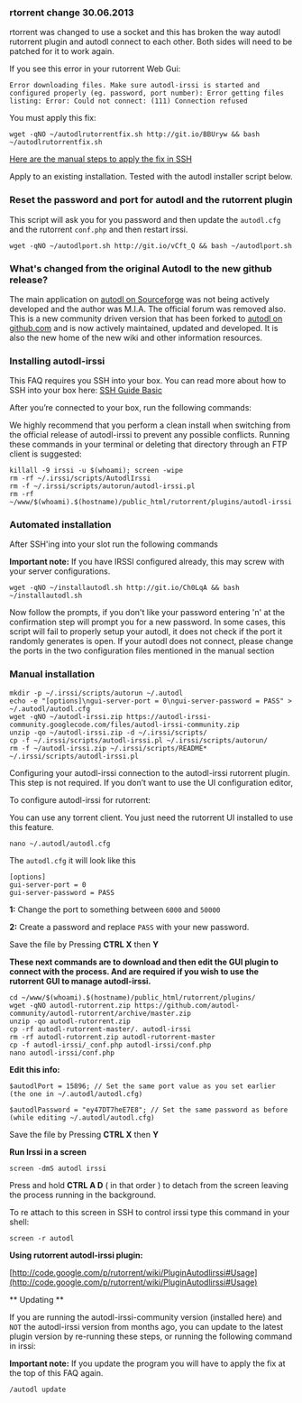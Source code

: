 
### rtorrent change 30.06.2013

rtorrent was changed to use a socket and this has broken the way autodl rutorrent plugin and autodl connect to each other. Both sides will need to be patched for it to work again.

If you see this error in your rutorrent Web Gui:

~~~
Error downloading files. Make sure autodl-irssi is started and configured properly (eg. password, port number): Error getting files listing: Error: Could not connect: (111) Connection refused
~~~

You must apply this fix:

~~~
wget -qNO ~/autodlrutorrentfix.sh http://git.io/BBUryw && bash ~/autodlrutorrentfix.sh
~~~

[Here are the manual steps to apply the fix in SSH](http://pastebin.com/y7jNijsS)

Apply to an existing installation. Tested with the autodl installer script below.

### Reset the password and port for autodl and the rutorrent plugin

This script will ask you for you password and then update the `autodl.cfg` and the rutorrent `conf.php` and then restart irssi.

~~~
wget -qNO ~/autodlport.sh http://git.io/vCft_Q && bash ~/autodlport.sh
~~~

### What's changed from the original Autodl to the new github release?

The main application on [ autodl on Sourceforge](http://sourceforge.net/projects/autodl-irssi/) was not being actively developed and the author was M.I.A. The official forum was removed also. This is a new community driven version that has been forked to [autodl on github.com](https://github.com/autodl-community/autodl-irssi) and is now actively maintained, updated and developed. It is also the new home of the new wiki and other information resources.

### Installing autodl-irssi

This FAQ requires you SSH into your box. You can read more about how to SSH into your box here: [SSH Guide Basic](https://www.feralhosting.com/faq/view?question=12)

After you’re connected to your box, run the following commands:

We highly recommend that you perform a clean install when switching from the official release of autodl-irssi to prevent any possible conflicts. Running these commands in your terminal or deleting that directory through an FTP client is suggested:

~~~
killall -9 irssi -u $(whoami); screen -wipe
rm -rf ~/.irssi/scripts/AutodlIrssi
rm -f ~/.irssi/scripts/autorun/autodl-irssi.pl
rm -rf ~/www/$(whoami).$(hostname)/public_html/rutorrent/plugins/autodl-irssi
~~~

### Automated installation

After SSH'ing into your slot run the following commands

**Important note:**  If you have IRSSI configured already, this may screw with your server configurations.

~~~
wget -qNO ~/installautodl.sh http://git.io/Ch0LqA && bash ~/installautodl.sh
~~~

Now follow the prompts, if you don't like your password entering 'n' at the confirmation step will prompt you for a new password.  In some cases, this script will fail to properly setup your autodl, it does not check if the port it randomly generates is open.  If your autodl does not connect, please change the ports in the two configuration files mentioned in the manual section

### Manual installation

~~~
mkdir -p ~/.irssi/scripts/autorun ~/.autodl
echo -e "[options]\ngui-server-port = 0\ngui-server-password = PASS" > ~/.autodl/autodl.cfg
wget -qNO ~/autodl-irssi.zip https://autodl-irssi-community.googlecode.com/files/autodl-irssi-community.zip
unzip -qo ~/autodl-irssi.zip -d ~/.irssi/scripts/
cp -f ~/.irssi/scripts/autodl-irssi.pl ~/.irssi/scripts/autorun/
rm -f ~/autodl-irssi.zip ~/.irssi/scripts/README* ~/.irssi/scripts/autodl-irssi.pl
~~~

Configuring your autodl-irssi connection to the autodl-irssi rutorrent plugin. This step is not required. If you don’t want to use the UI configuration editor, 

To configure autodl-irssi for rutorrent:

You can use any torrent client. You just need the rutorrent UI installed to use this feature.

~~~
nano ~/.autodl/autodl.cfg
~~~

The `autodl.cfg` it will look like this

~~~
[options]
gui-server-port = 0
gui-server-password = PASS
~~~

**1:** Change the port to something between `6000` and `50000`

**2:** Create a password and replace `PASS` with your new password.

Save the file by Pressing **CTRL X** then **Y**

**These next commands are to download and then edit the GUI plugin to connect with the process. And are required if you wish to use the rutorrent GUI to manage autodl-irssi.**

~~~
cd ~/www/$(whoami).$(hostname)/public_html/rutorrent/plugins/
wget -qNO autodl-rutorrent.zip https://github.com/autodl-community/autodl-rutorrent/archive/master.zip
unzip -qo autodl-rutorrent.zip
cp -rf autodl-rutorrent-master/. autodl-irssi
rm -rf autodl-rutorrent.zip autodl-rutorrent-master
cp -f autodl-irssi/_conf.php autodl-irssi/conf.php
nano autodl-irssi/conf.php
~~~

**Edit this info:**

~~~
$autodlPort = 15896; // Set the same port value as you set earlier (the one in ~/.autodl/autodl.cfg)
~~~

~~~
$autodlPassword = "ey47DT7heE7E8"; // Set the same password as before (while editing ~/.autodl/autodl.cfg)
~~~

Save the file by Pressing **CTRL X** then **Y**

**Run Irssi in a screen**
 
~~~
screen -dmS autodl irssi
~~~

Press and hold **CTRL A D** ( in that order ) to detach from the screen leaving the process running in the background.

To re attach to this screen in SSH to control irssi type this command in your shell:

~~~
screen -r autodl
~~~

**Using rutorrent autodl-irssi plugin:**

[http://code.google.com/p/rutorrent/wiki/PluginAutodlirssi#Usage](http://code.google.com/p/rutorrent/wiki/PluginAutodlirssi#Usage)

** Updating **

If you are running the autodl-irssi-community version (installed here) and `NOT` the autodl-irssi version from months ago, you can update to the latest plugin version by re-running these steps, or running the following command in irssi:

**Important note:** If you update the program you will have to apply the fix at the top of this FAQ again.

~~~
/autodl update
~~~





